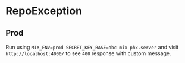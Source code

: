 # RepoException

## Prod

Run using `MIX_ENV=prod SECRET_KEY_BASE=abc mix phx.server` and visit `http://localhost:4000/` to see
`400` response with custom message.